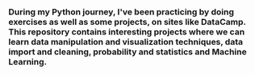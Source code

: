 ### During my Python journey, I've been practicing by doing exercises as well as some projects, on sites like DataCamp. This repository contains interesting projects where we can learn data manipulation and visualization techniques, data import and cleaning, probability and statistics and Machine Learning.
